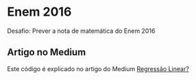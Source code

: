 # Enem 2016

Desafio: Prever a nota de matemática do Enem 2016

## Artigo no Medium

Este código é explicado no artigo do Medium [Regressão Linear?](https://medium.com/@lauradamaceno/regress%C3%A3o-linear-6a7f247c3e29)
